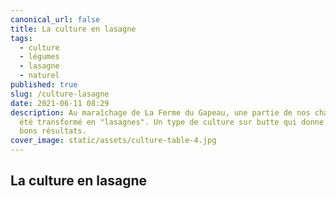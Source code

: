 ```yaml
---
canonical_url: false
title: La culture en lasagne
tags:
  - culture
  - légumes
  - lasagne
  - naturel
published: true
slug: /culture-lasagne
date: 2021-06-11 08:29
description: Au maraîchage de La Ferme du Gapeau, une partie de nos champs ont
  été transformé en "lasagnes". Un type de culture sur butte qui donne de très
  bons résultats.
cover_image: static/assets/culture-table-4.jpg
---
```

## La culture en lasagne
